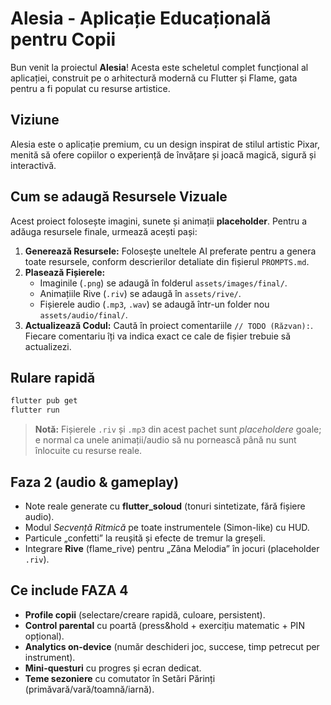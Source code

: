 # Alesia - Aplicație Educațională pentru Copii

Bun venit la proiectul **Alesia**! Acesta este scheletul complet funcțional al aplicației, construit pe o arhitectură modernă cu Flutter și Flame, gata pentru a fi populat cu resurse artistice.

## Viziune

Alesia este o aplicație premium, cu un design inspirat de stilul artistic Pixar, menită să ofere copiilor o experiență de învățare și joacă magică, sigură și interactivă.

## Cum se adaugă Resursele Vizuale

Acest proiect folosește imagini, sunete și animații **placeholder**. Pentru a adăuga resursele finale, urmează acești pași:

1. **Generează Resursele:** Folosește uneltele AI preferate pentru a genera toate resursele, conform descrierilor detaliate din fișierul `PROMPTS.md`.
2. **Plasează Fișierele:**
   - Imaginile (`.png`) se adaugă în folderul `assets/images/final/`.
   - Animațiile Rive (`.riv`) se adaugă în `assets/rive/`.
   - Fișierele audio (`.mp3`, `.wav`) se adaugă într-un folder nou `assets/audio/final/`.
3. **Actualizează Codul:** Caută în proiect comentariile `// TODO (Răzvan):`. Fiecare comentariu îți va indica exact ce cale de fișier trebuie să actualizezi.

## Rulare rapidă

```bash
flutter pub get
flutter run
```

> **Notă:** Fișierele `.riv` și `.mp3` din acest pachet sunt *placeholdere* goale; e normal ca unele animații/audio să nu pornească până nu sunt înlocuite cu resurse reale.


## Faza 2 (audio & gameplay)
- Note reale generate cu **flutter_soloud** (tonuri sintetizate, fără fișiere audio).
- Modul *Secvență Ritmică* pe toate instrumentele (Simon-like) cu HUD.
- Particule „confetti” la reușită și efecte de tremur la greșeli.
- Integrare **Rive** (flame_rive) pentru „Zâna Melodia” în jocuri (placeholder `.riv`).


## Ce include FAZA 4
- **Profile copii** (selectare/creare rapidă, culoare, persistent).
- **Control parental** cu poartă (press&hold + exercițiu matematic + PIN opțional).
- **Analytics on-device** (număr deschideri joc, succese, timp petrecut per instrument).
- **Mini-questuri** cu progres și ecran dedicat.
- **Teme sezoniere** cu comutator în Setări Părinți (primăvară/vară/toamnă/iarnă).
